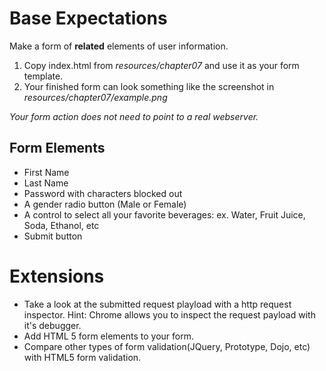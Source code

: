 # Base Expectations 

Make a form of **related** elements of user information. 

1. Copy index.html from *resources/chapter07* and use it as your form template.
2. Your finished form can look something like the screenshot in *resources/chapter07/example.png*

*Your form action does not need to point to a real webserver.*

## Form Elements
* First Name
* Last Name
* Password with characters blocked out
* A gender radio button (Male or Female)
* A control to select all your favorite beverages: ex. Water, Fruit Juice, Soda, Ethanol, etc
* Submit button


# Extensions
* Take a look at the submitted request playload with a http request inspector. Hint: Chrome allows you to inspect the request payload with it's debugger.
* Add HTML 5 form elements to your form.
* Compare other types of form validation(JQuery, Prototype, Dojo, etc) with HTML5
  form validation.
